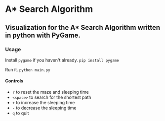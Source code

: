 # A\* Search Algorithm

## Visualization for the A\* Search Algorithm written in python with PyGame.


### Usage
Install `pygame` if you haven't already.
`pip install pygame`

Run it.
`python main.py`

#### Controls
- `r` to reset the maze and sleeping time
- `<space>` to search for the shortest path
- `+` to increase the sleeping time
- `-` to decrease the sleeping time
- `q` to quit

